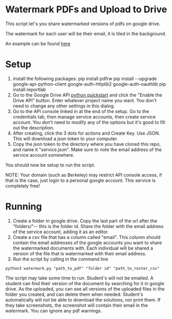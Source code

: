 # Watermark PDFs and Upload to Drive

This script let's you share watermarked versions of pdfs on google drive.

The watermark for each user will be their email, it is tiled in the background.

An example can be found [here](https://drive.google.com/file/d/1PDTA5BO6plvqe-ekBgDvyRZ20qqG-hDX/view?usp=sharing)

# Setup
1. install the following packages:
pip install pdfrw
pip install --upgrade google-api-python-client google-auth-httplib2 google-auth-oauthlib
pip install reportlab
2. Go to the Google Drive API [python quickstart](https://developers.google.com/drive/api/v3/quickstart/python) and click the "Enable the Drive API" button. Enter whatever project name you want. You don't need to change any other settings in this dialog.
3. Go to the API console linked in at the end of the setup. Go to the credentials tab, then manage service accounts, then create service account. You don't need to modify any of the options but it's good to fill out the description.
4. After creating, click the 3 dots for actions and Create Key. Use JSON. This will download a json token to your computer.
5. Copy the json token to the directory where you have cloned this repo, and name it "service.json". Make sure to note the email address of the service account somewhere.

You should now be setup to run the script.

NOTE: Your domain (such as Berkeley) may restrict API console access, if that is the case, just login to a personal google account. This service is completely free!

# Running
1. Create a folder in google drive. Copy the last part of the url after the "folders/"-- this is the folder id. Share the folder with the email address of the service account, adding it as an editor.
2. Create a csv file that has a column called "email". This column should contain the email addresses of the google accounts you want to share the watermarked documents with. Each individual will be shared a version of the file that is watermarked with their email address.
3. Run the script by calling in the command line

`python3 watermark.py "path_to_pdf" "folder id" "path_to_roster_csv"`

The script may take some time to run. Student's will not be emailed. A student can find their version of the document by searching for it in google drive. As the uploaded, you can see all versions of the uploaded files in the folder you created, and can delete them when needed. Student's automatically will not be able to download the solutions, nor print them. If they take screenshots, the screenshot will contain their email in the watermark. You can ignore any pdf warnings.
